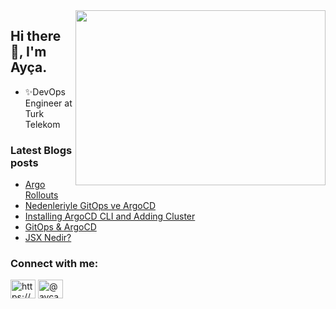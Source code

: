 <img src="https://media.giphy.com/media/ny7UCd6JETnmE/giphy.gif" align="right" width="400" height="280" >
<h2 >Hi there 👋, I'm Ayça.</h2>
 
  - ✨DevOps Engineer at Turk Telekom        


### Latest Blogs posts
<!-- BLOG-POST-LIST:START -->
- [Argo Rollouts](https://medium.com/t%C3%BCrk-telekom-bulut-teknolojileri/argo-rollouts-c0204be2817a?source=rss-7b35a05877bf------2)
- [Nedenleriyle GitOps ve ArgoCD](https://medium.com/t%C3%BCrk-telekom-bulut-teknolojileri/gitops-ve-argocd-hakk%C4%B1nda-e7187b95b5ca?source=rss-7b35a05877bf------2)
- [Installing ArgoCD CLI and Adding Cluster](https://medium.com/t%C3%BCrk-telekom-bulut-teknolojileri/installing-argo-cd-cli-and-adding-cluster-dca5cf1fbe5d?source=rss-7b35a05877bf------2)
- [GitOps &amp; ArgoCD](https://medium.com/t%C3%BCrk-telekom-bulut-teknolojileri/gitops-argocd-932b7fa3792f?source=rss-7b35a05877bf------2)
- [JSX Nedir?](https://aycaakcay.medium.com/jsx-nedir-7f014fabe31e?source=rss-7b35a05877bf------2)
<!-- BLOG-POST-LIST:END -->

<h3 align="left">Connect with me:</h3>
<p align="left">
<a href="https://linkedin.com/in/https://www.linkedin.com/in/ayca-akcay/" target="blank"><img align="center" src="https://raw.githubusercontent.com/rahuldkjain/github-profile-readme-generator/master/src/images/icons/Social/linked-in-alt.svg" alt="https://www.linkedin.com/in/ayca-akcay/" height="30" width="40" /></a>
<a href="https://medium.com/@aycaakcay" target="blank"><img align="center" src="https://raw.githubusercontent.com/rahuldkjain/github-profile-readme-generator/master/src/images/icons/Social/medium.svg" alt="@aycaakcay" height="30" width="40" /></a>
</p>




<!--
**aycakcayy/aycakcayy** is a ✨ _special_ ✨ repository because its `README.md` (this file) appears on your GitHub profile.


